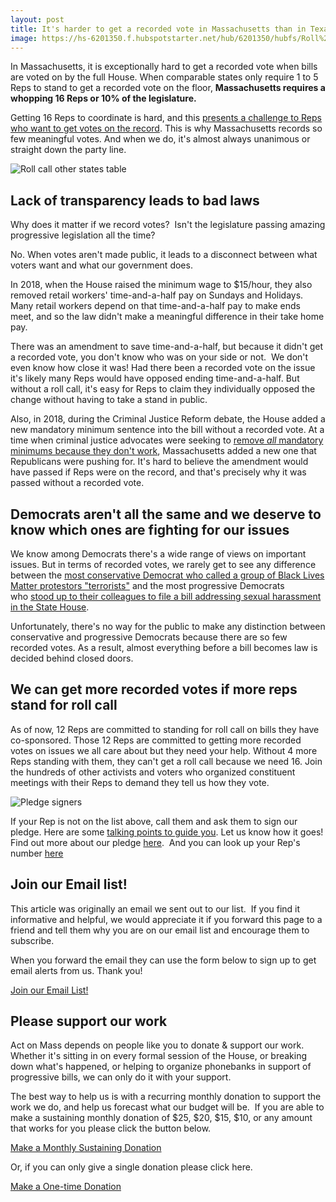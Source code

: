 ```yaml
---
layout: post
title: It's harder to get a recorded vote in Massachusetts than in Texas, Ohio, Arizona and Florida  
image: https://hs-6201350.f.hubspotstarter.net/hub/6201350/hubfs/Roll%20call%20other%20states%20table.png?upscale=true&width=1120&upscale=true&name=Roll%20call%20other%20states%20table.png
---
```


In Massachusetts, it is exceptionally hard to get a recorded vote when bills are voted on by the full House. When comparable states only require 1 to 5 Reps to stand to get a recorded vote on the floor, **Massachusetts requires a whopping 16 Reps or 10% of the legislature.**

Getting 16 Reps to coordinate is hard, and this [presents a challenge to Reps who want to get votes on the record](https://www.youtube.com/watch?v=xflRK0RWOZ4&utm_source=hs_email&utm_medium=email&_hsenc=p2ANqtz-_n0A-ifVjLenrEL7ESW-xTAic0k15Z105jABLurmvfcYJxqTL9asZ4fE8Pomal8RHVLNzw). This is why Massachusetts records so few meaningful votes. And when we do, it's almost always unanimous or straight down the party line. 

![Roll call other states table](https://hs-6201350.f.hubspotstarter.net/hub/6201350/hubfs/Roll%20call%20other%20states%20table.png?upscale=true&width=1120&upscale=true&name=Roll%20call%20other%20states%20table.png)

**Lack of transparency leads to bad laws**
------------------------------------------

Why does it matter if we record votes?  Isn't the legislature passing amazing progressive legislation all the time?

No. When votes aren't made public, it leads to a disconnect between what voters want and what our government does.

In 2018, when the House raised the minimum wage to $15/hour, they also removed retail workers' time-and-a-half pay on Sundays and Holidays.  Many retail workers depend on that time-and-a-half pay to make ends meet, and so the law didn't make a meaningful difference in their take home pay. 

There was an amendment to save time-and-a-half, but because it didn't get a recorded vote, you don't know who was on your side or not.  We don't even know how close it was! Had there been a recorded vote on the issue it's likely many Reps would have opposed ending time-and-a-half. But without a roll call, it's easy for Reps to claim they individually opposed the change without having to take a stand in public.

Also, in 2018, during the Criminal Justice Reform debate, the House added a new mandatory minimum sentence into the bill without a recorded vote. At a time when criminal justice advocates were seeking to [remove *all* mandatory minimums because they don't work](https://www.pbs.org/newshour/politics/5-charts-show-mandatory-minimum-sentences-dont-work?utm_source=hs_email&utm_medium=email&_hsenc=p2ANqtz-_n0A-ifVjLenrEL7ESW-xTAic0k15Z105jABLurmvfcYJxqTL9asZ4fE8Pomal8RHVLNzw), Massachusetts added a new one that Republicans were pushing for. It's hard to believe the amendment would have passed if Reps were on the record, and that's precisely why it was passed without a recorded vote.

**Democrats aren't all the same and we deserve to know which ones are fighting for our issues**
-----------------------------------------------------------------------------------------------

We know among Democrats there's a wide range of views on important issues. But in terms of recorded votes, we rarely get to see any difference between the [most conservative Democrat who called a group of Black Lives Matter protestors "terrorists"](https://www.masslive.com/news/2015/07/state_house_bills_seek_to_up_p.html?utm_source=hs_email&utm_medium=email&_hsenc=p2ANqtz-_n0A-ifVjLenrEL7ESW-xTAic0k15Z105jABLurmvfcYJxqTL9asZ4fE8Pomal8RHVLNzw) and the most progressive Democrats who [stood up to their colleagues to file a bill addressing sexual harassment in the State House](https://www.gazettenet.com/workplace-harassment-legislation-30576330?utm_source=hs_email&utm_medium=email&_hsenc=p2ANqtz-_n0A-ifVjLenrEL7ESW-xTAic0k15Z105jABLurmvfcYJxqTL9asZ4fE8Pomal8RHVLNzw).

Unfortunately, there's no way for the public to make any distinction between conservative and progressive Democrats because there are so few recorded votes. As a result, almost everything before a bill becomes law is decided behind closed doors. 

**We can get more recorded votes if more reps stand for roll call**
-------------------------------------------------------------------

As of now, 12 Reps are committed to standing for roll call on bills they have co-sponsored. Those 12 Reps are committed to getting more recorded votes on issues we all care about but they need your help. Without 4 more Reps standing with them, they can't get a roll call because we need 16. Join the hundreds of other activists and voters who organized constituent meetings with their Reps to demand they tell us how they vote.

![Pledge signers](https://hs-6201350.f.hubspotstarter.net/hub/6201350/hubfs/Pledge%20signers.png?upscale=true&width=1120&upscale=true&name=Pledge%20signers.png)

If your Rep is not on the list above, call them and ask them to sign our pledge. Here are some [talking points to guide you](https://docs.google.com/document/d/1BqnRKvnVGrTCYOZceAadBwcih93t6wY4Te6PV1JrnL0/edit?usp=sharing&utm_source=hs_email&utm_medium=email&_hsenc=p2ANqtz-_n0A-ifVjLenrEL7ESW-xTAic0k15Z105jABLurmvfcYJxqTL9asZ4fE8Pomal8RHVLNzw). Let us know how it goes! Find out more about our pledge [here](https://actonmass.org/pledge/?utm_source=hs_email&utm_medium=email&_hsenc=p2ANqtz-_n0A-ifVjLenrEL7ESW-xTAic0k15Z105jABLurmvfcYJxqTL9asZ4fE8Pomal8RHVLNzw).  And you can look up your Rep's number [here](https://malegislature.gov/Search/FindMyLegislator?utm_source=hs_email&utm_medium=email&_hsenc=p2ANqtz-_n0A-ifVjLenrEL7ESW-xTAic0k15Z105jABLurmvfcYJxqTL9asZ4fE8Pomal8RHVLNzw)

Join our Email list!
----------------------------------------------------

This article was originally an email we sent out to our list.  If you find it informative and helpful, we would appreciate it if you forward this page to a friend and tell them why you are on our email list and encourage them to subscribe.

When you forward the email they can use the form below to sign up to get email alerts from us. Thank you!

[Join our Email List!](https://share.hsforms.com/1XjukYzaVTTi6Sr30iofe4A3owzq?utm_source=hs_email&utm_medium=email&_hsenc=p2ANqtz-_n0A-ifVjLenrEL7ESW-xTAic0k15Z105jABLurmvfcYJxqTL9asZ4fE8Pomal8RHVLNzw)

Please support our work
-----------------------

Act on Mass depends on people like you to donate & support our work. Whether it's sitting in on every formal session of the House, or breaking down what's happened, or helping to organize phonebanks in support of progressive bills, we can only do it with your support.

The best way to help us is with a recurring monthly donation to support the work we do, and help us forecast what our budget will be.  If you are able to make a sustaining monthly donation of $25, $20, $15, $10, or any amount that works for you please click the button below.

[Make a Monthly Sustaining Donation](https://secure.actblue.com/donate/act-on-mass?recurring=1&utm_source=hs_email&utm_medium=email&_hsenc=p2ANqtz-_n0A-ifVjLenrEL7ESW-xTAic0k15Z105jABLurmvfcYJxqTL9asZ4fE8Pomal8RHVLNzw)

Or, if you can only give a single donation please click here.

[Make a One-time Donation](https://secure.actblue.com/donate/act-on-mass?recurring=0&utm_source=hs_email&utm_medium=email&_hsenc=p2ANqtz-_n0A-ifVjLenrEL7ESW-xTAic0k15Z105jABLurmvfcYJxqTL9asZ4fE8Pomal8RHVLNzw)
